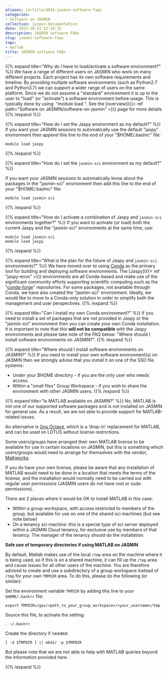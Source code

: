 ```yaml
---
aliases: /article/4918-jasmin-software-faqs
categories:
- Software on JASMIN
collection: jasmin-documentation
date: 2022-10-21 12:10:33
description: JASMIN software FAQs
slug: jasmin-software-faqs
tags:
- matlab
title: JASMIN software FAQs
---
```


{{% expand title="Why do I have to load/activate a software environment?" %}}
We have a range of different users on JASMIN who work on many different
projects. Each project has its own software requirements and timeline. By
providing multiple software environments (such as Python2.7 and Python3.7) we
can support a wider range of users on the same platform. Since we do not
assume a "standard" environment it is up to the user to "load" (or "activate")
a software environment before usage. This is typically done by using: "module
load <environment>". See the [overview]({{< ref path="Software on JASMIN/software-on-jasmin" >}}) page
for more details.
{{% /expand %}}


{{% expand title="How do I set the Jaspy environment as my default?" %}}
If you want your JASMIN sessions to automatically use the default "jaspy"
environment then append this line to the end of your "$HOME/.bashrc" file:

    
    
    module load jaspy
    

{{% /expand %}}

{{% expand title="How do I set the `jasmin-sci` environment as my default?" %}}

If you want your JASMIN sessions to automatically know about the packages in
the "jasmin-sci" environment then add this line to the end of your
"$HOME/.bashrc" file:

    
    module load jasmin-sci

{{% /expand %}}

    
{{% expand title="How do I activate a combination of Jaspy and `jasmin-sci` environments together?" %}}
If you want to activate (or load) both the current Jaspy and the "jasmin-sci"
environments at the same time, use:

    
    
    module load jasmin-sci
    module load jaspy
    
{{% /expand %}}

{{% expand title="What is the plan for the future of Jaspy and `jasmin-sci` environments?" %}}
We have moved over to using [Conda](https://docs.conda.io/en/latest/) as the
primary tool for building and deploying software environments. The [Jaspy]({{<
ref "jaspy-envs" >}}) environments are all Conda-based and make use of the
significant community efforts supporting scientific computing such as the
"[conda-forge](https://conda-forge.org/)" repositories. For some packages, not
available through Conda, we have also created the "jasmin-sci" environment.
Ideally, we would like to move to a Conda-only solution in order to simplify
both the management and user perspectives.
{{% /expand %}}

{{% expand title="Can I install my own Conda environment?" %}}
If you need to install a set of packages that are not provided in Jaspy or the
"jasmin-sci" environment then you can create your own Conda installation. It
is important to note that this **will not be compatible** with the Jaspy
environments and please take note of the FAQ below: "Where should I install
software environments on JASMIN?".
{{% /expand %}}

{{% expand title="Where should I install software environments on JASMIN?" %}}
If you need to install your own software environment(s) on JASMIN then we
strongly advise that you install it on one of the SSD file systems:

  * Under your $HOME directory - if you are the only user who needs access.
  * Within a "small files" Group Workspace - if you wish to share the environment with other JASMIN users.
{{% /expand %}}

{{% expand title="Is MATLAB available on JASMIN?" %}}
No, MATLAB is not one of our supported software packages and is not installed
on JASMIN for general use. As a result, we are not able to provide support for
MATLAB-related issues.

An alternative is [Gnu Octave](https://www.gnu.org/software/octave), which is
a ‘drop-in’ replacement for MATLAB, and can be used on LOTUS without license
restrictions.

Some users/groups have arranged their own MATLAB license to be available for
use in certain locations on JASMIN, but this is something which users/groups
would need to arrange for themselves with the vendor,
[Mathworks](https://uk.mathworks.com/).

If you do have your own license, please be aware that any installation of
MATLAB would need to be done in a location that meets the terms of the
license, and the installation would normally need to be carried out with
regular user permissions (JASMIN users do not have root or sudo permissions).

There are 2 places where it would be OK to install MATLAB in this case:

  * Within a group workspace, with access restricted to members of the group, but available for use on one of the shared sci machines (but see note below)
  * On a tenancy sci machine: this is a special type of sci server deployed within a JASMIN Cloud tenancy, for exclusive use by members of that tenancy. The manager of the tenancy should do the installation.

**Safe use of temporary directories if using MATLAB on JASMIN**

By default, Matlab makes use of the local `/tmp` area on the
machine where it is being used, so if this is on a shared machine, it can fill
up the `/tmp` area and cause issues for all other users of the machine. You
are therefore advised to create and use a subdirectory of a group workspace
instead of `/tmp` for your own `TMPDIR` area. To do this, please do the
following (or similar):

Set the environment variable `TMPDIR` by adding this line to your
`$HOME/.bashrc` file:

    
    
    export TMPDIR=/gws/<path_to_your_group_workspace>/<your_username>/tmp
    

Source this file, to activate the setting:

    
    
    . ~/.bashrc
    

Create the directory if needed

    
    
    [ -d $TMPDIR ] || mkdir -p $TMPDIR
    

But please note that we are not able to help with MATLAB queries beyond the
information provided here.

{{% /expand %}}


